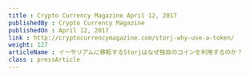 ```yaml
---
title : Crypto Currency Magazine April 12, 2017
publishedBy : Crypto Currency Magazine
publishedOn : April 12, 2017
link : http://cryptocurrencymagazine.com/storj-why-use-a-token/
weight: 127
articleName : イーサリアムに移転するStorjはなぜ独自のコインを利用するのか？
class : pressArticle
---
```

